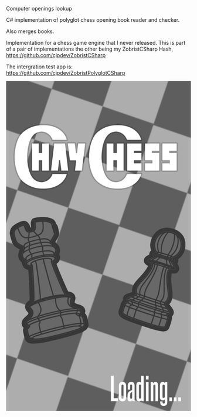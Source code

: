Computer openings lookup

C# implementation of polyglot chess opening book reader and checker.

Also merges books.

Implementation for a chess game engine that I never released.
This is part of a pair of implementations the other being my ZobristCSharp Hash, https://github.com/cjpdev/ZobristCSharp

The intergration test app is: https://github.com/cjpdev/ZobristPolyglotCSharp


![alt text](splash_bw.png?raw=true)
